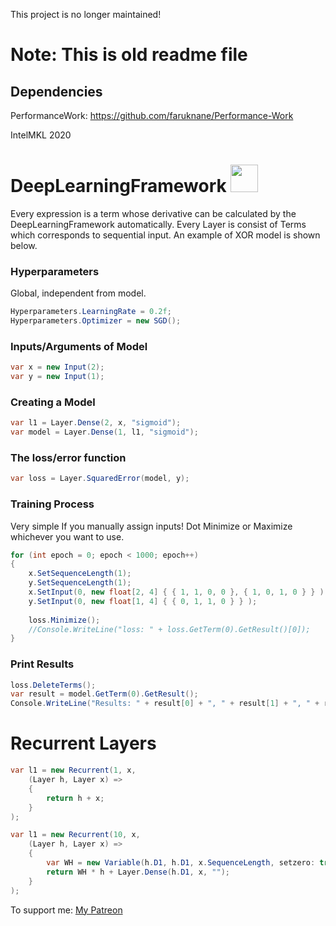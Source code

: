 This project is no longer maintained!

# Note: This is old readme file
## Dependencies
PerformanceWork: https://github.com/faruknane/Performance-Work

IntelMKL 2020

# DeepLearningFramework <img src="https://user-images.githubusercontent.com/37745467/113457878-a5b30c00-9419-11eb-9f75-3b0126ac31a6.png" width="44">
Every expression is a term whose derivative can be calculated by the DeepLearningFramework automatically. Every Layer is consist of Terms which corresponds to sequential input. An example of XOR model is shown below.

### Hyperparameters
Global, independent from model.
```csharp
Hyperparameters.LearningRate = 0.2f;
Hyperparameters.Optimizer = new SGD();
```

### Inputs/Arguments of Model
```csharp
var x = new Input(2);
var y = new Input(1);
```
### Creating a Model
```csharp
var l1 = Layer.Dense(2, x, "sigmoid"); 
var model = Layer.Dense(1, l1, "sigmoid"); 
```

### The loss/error function
```csharp
var loss = Layer.SquaredError(model, y);
```

### Training Process
Very simple If you manually assign inputs! Dot Minimize or Maximize whichever you want to use. 
```csharp
for (int epoch = 0; epoch < 1000; epoch++)
{
    x.SetSequenceLength(1);
    y.SetSequenceLength(1);
    x.SetInput(0, new float[2, 4] { { 1, 1, 0, 0 }, { 1, 0, 1, 0 } } );
    y.SetInput(0, new float[1, 4] { { 0, 1, 1, 0 } } );
    
    loss.Minimize();
    //Console.WriteLine("loss: " + loss.GetTerm(0).GetResult()[0]);
}
```

### Print Results
```csharp
loss.DeleteTerms();
var result = model.GetTerm(0).GetResult();
Console.WriteLine("Results: " + result[0] + ", " + result[1] + ", " + result[2] + ", " + result[3]);
```
# Recurrent Layers
```csharp
var l1 = new Recurrent(1, x, 
    (Layer h, Layer x) => 
    {
        return h + x;
    }
);
```
```csharp
var l1 = new Recurrent(10, x,
    (Layer h, Layer x) =>
    {
        var WH = new Variable(h.D1, h.D1, x.SequenceLength, setzero: true);
        return WH * h + Layer.Dense(h.D1, x, "");
    }
);
```

To support me: [My Patreon](https://www.patreon.com/afaruknane)
